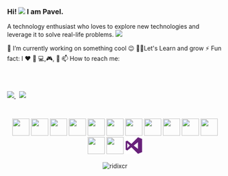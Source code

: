 ### Hi! <a href="#"><img src="https://media.giphy.com/media/hvRJCLFzcasrR4ia7z/giphy.gif" width="25px"></a> I am Pavel.

A technology enthusiast who loves to explore new technologies and leverage it to solve real-life problems. <a href="#"><img src="https://media.giphy.com/media/Kfl09udXYhbjajJwEt/giphy.gif" width="30"></a>

 🔭 I’m currently working on something cool :wink:
 👨‍💻Let's Learn and grow
 ⚡ Fun fact: I :heart:  :dash: :computer:,:video_game:, :turtle:
 📫 How to reach me: 
 
 <br />
 <br />
 <p>
  <a href="https://www.linkedin.com/in/ridixcr/">
    <img src="https://img.shields.io/badge/ridixcr-386938188?style=flat&logo=linkedin">
  </a> &nbsp; 
  <a href="https://twitter.com/ridixcr">
    <img src="https://img.shields.io/badge/@ridixcr-30302f?style=flat&logo=twitter">
  </a> 
</p>

 <br />
<p align="center">
<img src="https://devicons.github.io/devicon/devicon.git/icons/amazonwebservices/amazonwebservices-original.svg" alt="" width="40" height="40"/>
<img src="https://devicons.github.io/devicon/devicon.git/icons/docker/docker-original.svg" alt="" width="40" height="40"/>
<img src="https://devicons.github.io/devicon/devicon.git/icons/linux/linux-plain.svg" alt="" width="40" height="40"/>
<img src="https://devicons.github.io/devicon/devicon.git/icons/java/java-original.svg" alt="" width="40" height="40"/>
<img src="https://devicons.github.io/devicon/devicon.git/icons/nodejs/nodejs-original.svg" alt="" width="40" height="40"/>
<img src="https://devicons.github.io/devicon/devicon.git/icons/php/php-original.svg" alt="" width="40" height="40"/>
<img src="https://devicons.github.io/devicon/devicon.git/icons/gradle/gradle-plain.svg" alt="" width="40" height="40"/>
<img src="https://devicons.github.io/devicon/devicon.git/icons/intellij/intellij-original.svg" alt="" width="40" height="40"/>
<img src="https://devicons.github.io/devicon/devicon.git/icons/typescript/typescript-original.svg" alt="" width="40" height="40"/>
<img src="https://devicons.github.io/devicon/devicon.git/icons/angularjs/angularjs-original.svg" alt="" width="40" height="40"/>
<img src="https://devicons.github.io/devicon/devicon.git/icons/css3/css3-original-wordmark.svg" alt="" width="40" height="40"/>
<img src="https://devicons.github.io/devicon/devicon.git/icons/html5/html5-original-wordmark.svg" alt="" width="40" height="40"/>
<img src="https://devicons.github.io/devicon/devicon.git/icons/npm/npm-original-wordmark.svg" alt="" width="40" height="40"/>
<img src="https://raw.githubusercontent.com/devicons/devicon/master/icons/visualstudio/visualstudio-plain.svg" alt="" width="40" height="40"/>
 </p>
<div align="center">
<img align="center" src="https://github-readme-stats.vercel.app/api?username=ridixcr&show_icons=true&hide_title=true&hide_border=true&count_private=true&hide=contribs" alt="ridixcr" />
</div>
